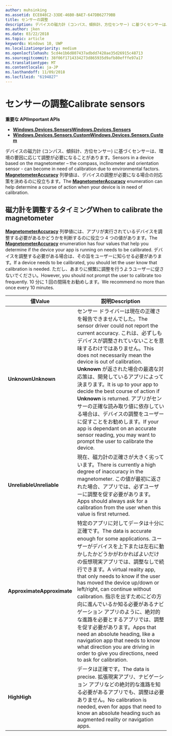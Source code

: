 ```yaml
---
author: muhsinking
ms.assetid: ECE848C2-33DE-46B0-BAE7-647DB62779BB
title: センサーの調整
description: デバイスの磁力計 (コンパス、傾斜計、方位センサー) に基づくセンサーは、環境の要因に応じて調整が必要になることがあります。
ms.author: jken
ms.date: 03/22/2018
ms.topic: article
keywords: Windows 10, UWP
ms.localizationpriority: medium
ms.openlocfilehash: 5cd4e1b6d807437adbdd7428ae35d26915c48713
ms.sourcegitcommit: 38f06f1714334273d865935d9afb80efffe97a17
ms.translationtype: MT
ms.contentlocale: ja-JP
ms.lasthandoff: 11/09/2018
ms.locfileid: "6194827"
---
```

# <a name="calibrate-sensors"></a><span data-ttu-id="9f4a3-104">センサーの調整</span><span class="sxs-lookup"><span data-stu-id="9f4a3-104">Calibrate sensors</span></span>


**<span data-ttu-id="9f4a3-105">重要な API</span><span class="sxs-lookup"><span data-stu-id="9f4a3-105">Important APIs</span></span>**

-   [**<span data-ttu-id="9f4a3-106">Windows.Devices.Sensors</span><span class="sxs-lookup"><span data-stu-id="9f4a3-106">Windows.Devices.Sensors</span></span>**](https://msdn.microsoft.com/library/windows/apps/BR206408)
-   [**<span data-ttu-id="9f4a3-107">Windows.Devices.Sensors.Custom</span><span class="sxs-lookup"><span data-stu-id="9f4a3-107">Windows.Devices.Sensors.Custom</span></span>**](https://msdn.microsoft.com/library/windows/apps/Dn895032)

<span data-ttu-id="9f4a3-108">デバイスの磁力計 (コンパス、傾斜計、方位センサー) に基づくセンサーは、環境の要因に応じて調整が必要になることがあります。</span><span class="sxs-lookup"><span data-stu-id="9f4a3-108">Sensors in a device based on the magnetometer – the compass, inclinometer and orientation sensor - can become in need of calibration due to environmental factors.</span></span> <span data-ttu-id="9f4a3-109">[**MagnetometerAccuracy**](https://msdn.microsoft.com/library/windows/apps/Dn297552) 列挙値は、デバイスの調整が必要になる場合の対応策を決めるのに役立ちます。</span><span class="sxs-lookup"><span data-stu-id="9f4a3-109">The [**MagnetometerAccuracy**](https://msdn.microsoft.com/library/windows/apps/Dn297552) enumeration can help determine a course of action when your device is in need of calibration.</span></span>

## <a name="when-to-calibrate-the-magnetometer"></a><span data-ttu-id="9f4a3-110">磁力計を調整するタイミング</span><span class="sxs-lookup"><span data-stu-id="9f4a3-110">When to calibrate the magnetometer</span></span>

<span data-ttu-id="9f4a3-111">[**MagnetometerAccuracy**](https://msdn.microsoft.com/library/windows/apps/Dn297552) 列挙値には、アプリが実行されているデバイスを調整する必要があるかどうかを判断するのに役立つ 4 つの値があります。</span><span class="sxs-lookup"><span data-stu-id="9f4a3-111">The [**MagnetometerAccuracy**](https://msdn.microsoft.com/library/windows/apps/Dn297552) enumeration has four values that help you determine if the device your app is running on needs to be calibrated.</span></span> <span data-ttu-id="9f4a3-112">デバイスを調整する必要がある場合は、その旨をユーザーに知らせる必要があります。</span><span class="sxs-lookup"><span data-stu-id="9f4a3-112">If a device needs to be calibrated, you should let the user know that calibration is needed.</span></span> <span data-ttu-id="9f4a3-113">ただし、あまりに頻繁に調整を行うようユーザーに促さないでください。</span><span class="sxs-lookup"><span data-stu-id="9f4a3-113">However, you should not prompt the user to calibrate too frequently.</span></span> <span data-ttu-id="9f4a3-114">10 分に 1 回の間隔をお勧めします。</span><span class="sxs-lookup"><span data-stu-id="9f4a3-114">We recommend no more than once every 10 minutes.</span></span>

| <span data-ttu-id="9f4a3-115">値</span><span class="sxs-lookup"><span data-stu-id="9f4a3-115">Value</span></span>           | <span data-ttu-id="9f4a3-116">説明</span><span class="sxs-lookup"><span data-stu-id="9f4a3-116">Description</span></span>    |
| ----------------- | ------------------- |
| **<span data-ttu-id="9f4a3-117">Unknown</span><span class="sxs-lookup"><span data-stu-id="9f4a3-117">Unknown</span></span>**     | <span data-ttu-id="9f4a3-118">センサー ドライバーは現在の正確さを報告できませんでした。</span><span class="sxs-lookup"><span data-stu-id="9f4a3-118">The sensor driver could not report the current accuracy.</span></span> <span data-ttu-id="9f4a3-119">これは、必ずしもデバイスが調整されていないことを意味するわけではありません。</span><span class="sxs-lookup"><span data-stu-id="9f4a3-119">This does not necessarily mean the device is out of calibration.</span></span> <span data-ttu-id="9f4a3-120">**Unknown** が返された場合の最適な対応策は、開発しているアプリによって決まります。</span><span class="sxs-lookup"><span data-stu-id="9f4a3-120">It is up to your app to decide the best course of action if **Unknown** is returned.</span></span> <span data-ttu-id="9f4a3-121">アプリがセンサーの正確な読み取り値に依存している場合は、デバイスの調整をユーザーに促すことをお勧めします。</span><span class="sxs-lookup"><span data-stu-id="9f4a3-121">If your app is dependant on an accurate sensor reading, you may want to prompt the user to calibrate the device.</span></span> |
| **<span data-ttu-id="9f4a3-122">Unreliable</span><span class="sxs-lookup"><span data-stu-id="9f4a3-122">Unreliable</span></span>**  | <span data-ttu-id="9f4a3-123">現在、磁力計の正確さが大きく劣っています。</span><span class="sxs-lookup"><span data-stu-id="9f4a3-123">There is currently a high degree of inaccuracy in the magnetometer.</span></span> <span data-ttu-id="9f4a3-124">この値が最初に返された場合、アプリでは、必ずユーザーに調整を促す必要があります。</span><span class="sxs-lookup"><span data-stu-id="9f4a3-124">Apps should always ask for a calibration from the user when this value is first returned.</span></span> |
| **<span data-ttu-id="9f4a3-125">Approximate</span><span class="sxs-lookup"><span data-stu-id="9f4a3-125">Approximate</span></span>** | <span data-ttu-id="9f4a3-126">特定のアプリに対してデータは十分に正確です。</span><span class="sxs-lookup"><span data-stu-id="9f4a3-126">The data is accurate enough for some applications.</span></span> <span data-ttu-id="9f4a3-127">ユーザーがデバイスを上下または左右に動かしたかどうかがわかればよいだけの仮想現実アプリでは、調整なしで続行できます。</span><span class="sxs-lookup"><span data-stu-id="9f4a3-127">A virtual reality app, that only needs to know if the user has moved the device up/down or left/right, can continue without calibration.</span></span> <span data-ttu-id="9f4a3-128">指示を出すためにどの方向に進んでいるか知る必要があるナビゲーション アプリのように、絶対的な進路を必要とするアプリでは、調整を促す必要があります。</span><span class="sxs-lookup"><span data-stu-id="9f4a3-128">Apps that need an absolute heading, like a navigation app that needs to know what direction you are driving in order to give you directions, need to ask for calibration.</span></span> |
| **<span data-ttu-id="9f4a3-129">High</span><span class="sxs-lookup"><span data-stu-id="9f4a3-129">High</span></span>**        | <span data-ttu-id="9f4a3-130">データは正確です。</span><span class="sxs-lookup"><span data-stu-id="9f4a3-130">The data is precise.</span></span> <span data-ttu-id="9f4a3-131">拡張現実アプリ、ナビゲーション アプリなどの絶対的な進路を知る必要があるアプリでも、調整は必要ありません。</span><span class="sxs-lookup"><span data-stu-id="9f4a3-131">No calibration is needed, even for apps that need to know an absolute heading such as augmented reality or navigation apps.</span></span> |